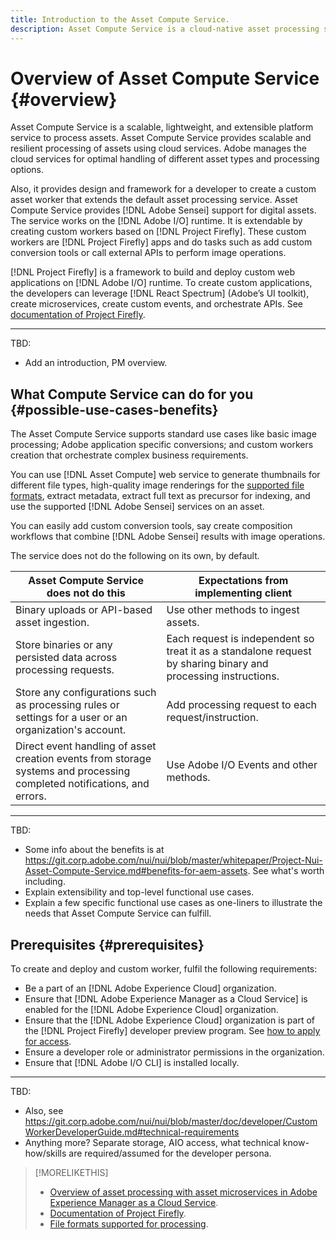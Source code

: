 ```yaml
---
title: Introduction to the Asset Compute Service.
description: Asset Compute Service is a cloud-native asset processing service that reduces complexity and improves scalability.
---
```


# Overview of Asset Compute Service {#overview}

Asset Compute Service is a scalable, lightweight, and extensible platform service to process assets. Asset Compute Service provides scalable and resilient processing of assets using cloud services. Adobe manages the cloud services for optimal handling of different asset types and processing options.

Also, it provides design and framework for a developer to create a custom asset worker that extends the default asset processing service. Asset Compute Service provides [!DNL Adobe Sensei] support for digital assets. The service works on the [!DNL Adobe I/O] runtime. It is extendable by creating custom workers based on [!DNL Project Firefly]. These custom workers are [!DNL Project Firefly] apps and do tasks such as add custom conversion tools or call external APIs to perform image operations.

[!DNL Project Firefly] is a framework to build and deploy custom web applications on [!DNL Adobe I/O] runtime. To create custom applications, the developers can leverage [!DNL React Spectrum] (Adobe’s UI toolkit), create microservices, create custom events, and orchestrate APIs. See [documentation of Project Firefly](https://www.adobe.io/apis/experienceplatform/project-firefly/docs.html).

___________

TBD:

* Add an introduction, PM overview.

## What Compute Service can do for you {#possible-use-cases-benefits}

The Asset Compute Service supports standard use cases like basic image processing; Adobe application specific conversions; and custom workers creation that orchestrate complex business requirements.

You can use [!DNL Asset Compute] web service to generate thumbnails for different file types, high-quality image renderings for the [supported file formats](https://docs.adobe.com/content/help/en/experience-manager-cloud-service/assets/file-format-support.html), extract metadata, extract full text as precursor for indexing, and use the supported [!DNL Adobe Sensei] services on an asset.

You can easily add custom conversion tools, say create composition workflows that combine [!DNL Adobe Sensei] results with image operations.

The service does not do the following on its own, by default.

|Asset Compute Service does not do this|Expectations from implementing client|
|---|---|
| Binary uploads or API-based asset ingestion. | Use other methods to ingest assets. |
| Store binaries or any persisted data across processing requests.| Each request is independent so treat it as a standalone request by sharing binary and processing instructions. |
| Store any configurations such as processing rules or settings for a user or an organization's account. | Add processing request to each request/instruction. |
| Direct event handling of asset creation events from storage systems and processing completed notifications, and errors. | Use Adobe I/O Events and other methods. |

___________

TBD:

* Some info about the benefits is at https://git.corp.adobe.com/nui/nui/blob/master/whitepaper/Project-Nui-Asset-Compute-Service.md#benefits-for-aem-assets. See what's worth including.
* Explain extensibility and top-level functional use cases.
* Explain a few specific functional use cases as one-liners to illustrate the needs that Asset Compute Service can fulfill.

## Prerequisites {#prerequisites}

To create and deploy and custom worker, fulfil the following requirements:

* Be a part of an [!DNL Adobe Experience Cloud] organization. <!-- how to check and where to ask? -->
* Ensure that [!DNL Adobe Experience Manager as a Cloud Service] is enabled for the [!DNL Adobe Experience Cloud] organization. <!-- how to check and where to ask? -->
* Ensure that the [!DNL Adobe Experience Cloud] organization is part of the [!DNL Project Firefly] developer preview program. See [how to apply for access](https://github.com/AdobeDocs/project-firefly/blob/master/overview/getting_access.md).
* Ensure a developer role or administrator permissions in the organization.
* Ensure that [!DNL Adobe I/O CLI] is installed locally. <!-- Link to CLI GitHub for more info. -->

___________

TBD:

* Also, see https://git.corp.adobe.com/nui/nui/blob/master/doc/developer/CustomWorkerDeveloperGuide.md#technical-requirements
* Anything more? Separate storage, AIO access, what technical know-how/skills are required/assumed for the developer persona.

<!--

TBD: When RNs will be required, uncomment this section.

## Release notes of Asset Compute Service {#release-notes}

-->

>[!MORELIKETHIS]
>
>* [Overview of asset processing with asset microservices in Adobe Experience Manager as a Cloud Service](https://docs.adobe.com/content/help/en/experience-manager-cloud-service/assets/asset-microservices-overview.html).
>* [Documentation of Project Firefly](https://www.adobe.io/apis/experienceplatform/project-firefly/docs.html).
>* [File formats supported for processing](https://docs.adobe.com/content/help/en/experience-manager-cloud-service/assets/file-format-support.html).
